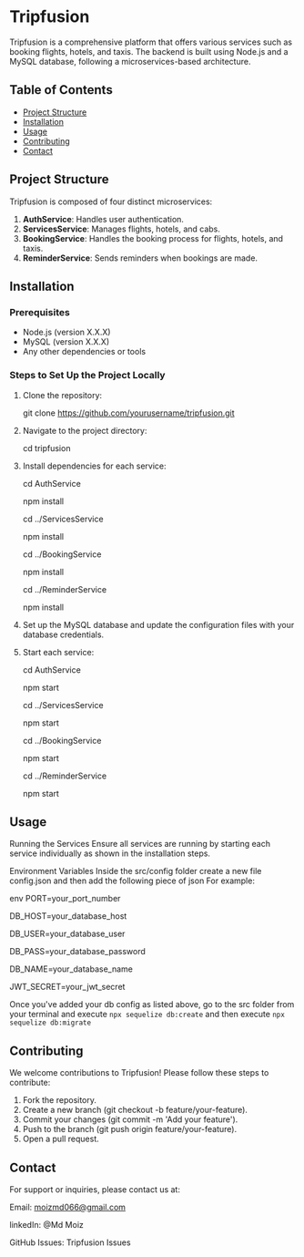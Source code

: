 # Tripfusion

Tripfusion is a comprehensive platform that offers various services such as booking flights, hotels, and taxis. The backend is built using Node.js and a MySQL database, following a microservices-based architecture.

## Table of Contents

- [Project Structure](#project-structure)
- [Installation](#installation)
- [Usage](#usage)
- [Contributing](#contributing)
- [Contact](#contact)

## Project Structure

Tripfusion is composed of four distinct microservices:

1. **AuthService**: Handles user authentication.
2. **ServicesService**: Manages flights, hotels, and cabs.
3. **BookingService**: Handles the booking process for flights, hotels, and taxis.
4. **ReminderService**: Sends reminders when bookings are made.


## Installation

### Prerequisites

- Node.js (version X.X.X)
- MySQL (version X.X.X)
- Any other dependencies or tools

### Steps to Set Up the Project Locally

1. Clone the repository:

   git clone https://github.com/yourusername/tripfusion.git


2. Navigate to the project directory:

   cd tripfusion

3. Install dependencies for each service:

   cd AuthService

   npm install
   
   cd ../ServicesService
   
   npm install

   cd ../BookingService
   
   npm install

   cd ../ReminderService
   
   npm install
   
5. Set up the MySQL database and update the configuration files with your database credentials.

6. Start each service:

   cd AuthService
   
   npm start

   cd ../ServicesService

   npm start

   cd ../BookingService

   npm start

   cd ../ReminderService

   npm start

   
## Usage
Running the Services
Ensure all services are running by starting each service individually as shown in the installation steps.

Environment Variables
Inside the src/config folder create a new file config.json and then add the following piece of json
For example:

env
PORT=your_port_number

DB_HOST=your_database_host

DB_USER=your_database_user

DB_PASS=your_database_password

DB_NAME=your_database_name

JWT_SECRET=your_jwt_secret

Once you've added your db config as listed above, go to the src folder from your terminal and execute 
`npx sequelize db:create` and then execute
`npx sequelize db:migrate`


## Contributing
We welcome contributions to Tripfusion! Please follow these steps to contribute:

1. Fork the repository.
2. Create a new branch (git checkout -b feature/your-feature).
3. Commit your changes (git commit -m 'Add your feature').
4. Push to the branch (git push origin feature/your-feature).
5. Open a pull request.


## Contact
For support or inquiries, please contact us at:

Email: moizmd066@gmail.com

linkedIn: @Md Moiz

GitHub Issues: Tripfusion Issues
